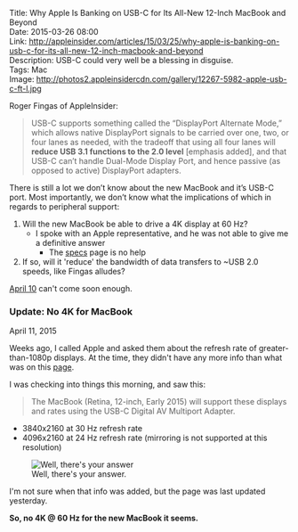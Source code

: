 Title: Why Apple Is Banking on USB-C for Its All-New 12-Inch MacBook and Beyond  
Date: 2015-03-26 08:00  
Link: http://appleinsider.com/articles/15/03/25/why-apple-is-banking-on-usb-c-for-its-all-new-12-inch-macbook-and-beyond  
Description: USB-C could very well be a blessing in disguise.  
Tags: Mac  
Image: http://photos2.appleinsidercdn.com/gallery/12267-5982-apple-usb-c-ft-l.jpg  

Roger Fingas of AppleInsider:

> USB-C supports something called the “DisplayPort Alternate Mode,” which allows native DisplayPort signals to be carried over one, two, or four lanes as needed, with the tradeoff that using all four lanes will **reduce USB 3.1 functions to the 2.0 level** [emphasis added], and that USB-C can’t handle Dual-Mode Display Port, and hence passive (as opposed to active) DisplayPort adapters.

There is still a lot we don’t know about the new MacBook and it’s USB-C port. Most importantly, we don’t know what the implications of which in regards to peripheral support:

1. Will the new MacBook be able to drive a 4K display at 60 Hz? 
	* I spoke with an Apple representative, and he was not able to give me a definitive answer
		* The [specs][1] page is no help
2. If so, will it 'reduce' the bandwidth of data transfers to ~USB 2.0 speeds, like Fingas alludes?

[April 10][2] can't come soon enough.

<aside class="update">

### Update: No 4K for MacBook
<p class="updateTime"><time datetime="2015-04-11">April 11, 2015</time></p>

Weeks ago, I called Apple and asked them about the refresh rate of greater-than-1080p displays. At the time, they didn't have any more info than what was on this [page][3].

I was checking into things this morning, and saw this:

> The MacBook (Retina, 12-inch, Early 2015) will support these displays and rates using the USB-C Digital AV Multiport Adapter.

* 3840x2160 at 30 Hz refresh rate
* 4096x2160 at 24 Hz refresh rate (mirroring is not supported at this resolution)
	
<figure>
	<img class="screenshot iphone" src="http://d.pr/i/JI2b+" alt="Well, there's your answer" title="Well, there's your answer">
	<figcaption>Well, there's your answer.</figcaption>
</figure>

I'm not sure when that info was added, but the page was last updated yesterday.

**So, no 4K @ 60 Hz for the new MacBook it seems.**

</aside>

[1]: http://www.apple.com/macbook/specs/ "Specs page for the 2015 MacBook"
[2]: http://www.cnet.com/products/apple-macbook-2015/ "Cnet reviews the 2015 MacBook"
[3]: https://support.apple.com/en-us/HT202856 "Apple Support page entitled 'Use 4K displays and Ultra HD TVs with your Mac"